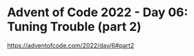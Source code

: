 # Advent of Code 2022 - Day 06: Tuning Trouble (part 2)

<https://adventofcode.com/2022/day/6#part2>
